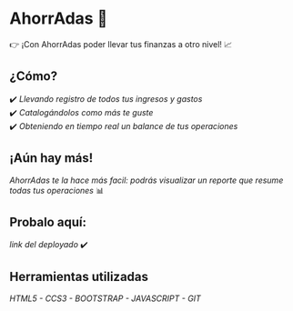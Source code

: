 # AhorrAdas :money_with_wings:
:point_right: ¡Con AhorrAdas poder llevar tus finanzas a otro nivel! :chart_with_upwards_trend:

## ¿Cómo?  
:heavy_check_mark: *Llevando registro de todos tus ingresos y gastos*  
:heavy_check_mark: *Catalogándolos como más te guste*  
:heavy_check_mark: *Obteniendo en tiempo real un balance de tus operaciones*  

## ¡Aún hay más! ##
*AhorrAdas te la hace más facil: podrás visualizar un reporte que resume todas tus operaciones* :bar_chart:

## Probalo aquí: ##    
*link del deployado* :heavy_check_mark:

## Herramientas utilizadas ##    
*HTML5 - CCS3 - BOOTSTRAP - JAVASCRIPT - GIT*
